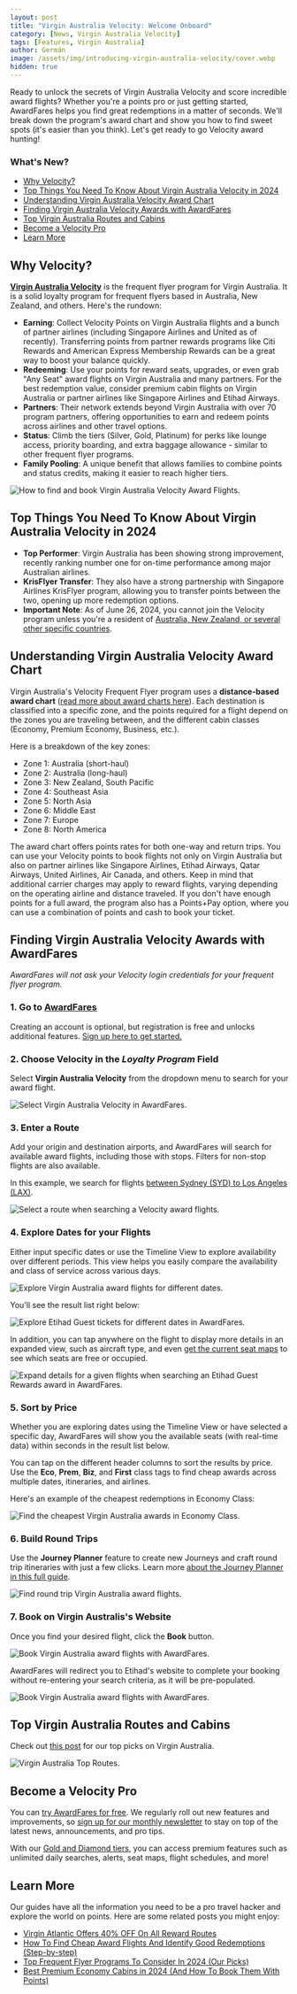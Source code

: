 ```yaml
---
layout: post
title: "Virgin Australia Velocity: Welcome Onboard"
category: [News, Virgin Australia Velocity]
tags: [Features, Virgin Australia]
author: Germán
image: /assets/img/introducing-virgin-australia-velocity/cover.webp
hidden: true
---
```


Ready to unlock the secrets of Virgin Australia Velocity and score incredible award flights? Whether you're a points pro or just getting started, AwardFares helps you find great redemptions in a matter of seconds. We'll break down the program's award chart and show you how to find sweet spots (it's easier than you think). Let's get ready to go Velocity award hunting!

### What's New?

- [Why Velocity?](#why-velocity)
- [Top Things You Need To Know About Virgin Australia Velocity in 2024](#top-things-you-need-to-know-about-virgin-australia-velocity-in-2024)
- [Understanding Virgin Australia Velocity Award Chart](#understanding-virgin-australia-velocity-award-chart)
- [Finding Virgin Australia Velocity Awards with AwardFares](#finding-virgin-australia-velocity-awards-with-awardfares)
- [Top Virgin Australia Routes and Cabins](#top-virgin-australia-routes-and-cabins)
- [Become a Velocity Pro](#become-a-velocity-pro)
- [Learn More](#learn-more)

## Why Velocity?

[**Virgin Australia Velocity**](https://www.velocityfrequentflyer.com/) is the frequent flyer program for Virgin Australia. It is a solid loyalty program for frequent flyers based in Australia, New Zealand, and others. Here's the rundown:

- **Earning**: Collect Velocity Points on Virgin Australia flights and a bunch of partner airlines (including Singapore Airlines and United as of recently). Transferring points from partner rewards programs like Citi Rewards and American Express Membership Rewards can be a great way to boost your balance quickly.
- **Redeeming**: Use your points for reward seats, upgrades, or even grab "Any Seat" award flights on Virgin Australia and many partners. For the best redemption value, consider premium cabin flights on Virgin Australia or partner airlines like Singapore Airlines and Etihad Airways.
- **Partners**: Their network extends beyond Virgin Australia with over 70 program partners, offering opportunities to earn and redeem points across airlines and other travel options.
- **Status**: Climb the tiers (Silver, Gold, Platinum) for perks like lounge access, priority boarding, and extra baggage allowance - similar to other frequent flyer programs.
- **Family Pooling**: A unique benefit that allows families to combine points and status credits, making it easier to reach higher tiers.

<img src="../assets/img/introducing-virgin-australia-velocity/va-737max.webp" alt="How to find and book Virgin Australia Velocity Award Flights." class="noborder"/>

## Top Things You Need To Know About Virgin Australia Velocity in 2024

- **Top Performer**: Virgin Australia has been showing strong improvement, recently ranking number one for on-time performance among major Australian airlines.
- **KrisFlyer Transfer**: They also have a strong partnership with Singapore Airlines KrisFlyer program, allowing you to transfer points between the two, opening up more redemption options.
- **Important Note**: As of June 26, 2024, you cannot join the Velocity program unless you're a resident of [Australia, New Zealand, or several other specific countries](https://join.velocityfrequentflyer.com/).

## Understanding Virgin Australia Velocity Award Chart

Virgin Australia's Velocity Frequent Flyer program uses a **distance-based award chart** ([read more about award charts here](https://blog.awardfares.com/demystifying-award-charts/)). Each destination is classified into a specific zone, and the points required for a flight depend on the zones you are traveling between, and the different cabin classes (Economy, Premium Economy, Business, etc.).

Here is a breakdown of the key zones:

- Zone 1: Australia (short-haul)
- Zone 2: Australia (long-haul)
- Zone 3: New Zealand, South Pacific
- Zone 4: Southeast Asia
- Zone 5: North Asia
- Zone 6: Middle East
- Zone 7: Europe
- Zone 8: North America

The award chart offers points rates for both one-way and return trips. You can use your Velocity points to book flights not only on Virgin Australia but also on partner airlines like Singapore Airlines, Etihad Airways, Qatar Airways, United Airlines, Air Canada, and others. Keep in mind that additional carrier charges may apply to reward flights, varying depending on the operating airline and distance traveled. If you don't have enough points for a full award, the program also has a Points+Pay option, where you can use a combination of points and cash to book your ticket.

## Finding Virgin Australia Velocity Awards with AwardFares

*AwardFares will not ask your Velocity login credentials for your frequent flyer program.*

### 1. Go to [AwardFares](https://awardfares.com/signup)

Creating an account is optional, but registration is free and unlocks additional features. [Sign up here to get started.](https://awardfares.com/signup)

### 2. Choose Velocity in the *Loyalty Program* Field

Select **Virgin Australia Velocity** from the dropdown menu to search for your award flight.

<img src="../assets/img/introducing-virgin-australia-velocity/ffp-va.webp" alt="Select Virgin Australia Velocity in AwardFares." class="noborder"/>

### 3. Enter a Route

Add your origin and destination airports, and AwardFares will search for available award flights, including those with stops. Filters for non-stop flights are also available.

In this example, we search for flights [between Sydney (SYD) to Los Angeles (LAX)](https://awardfares.com/search?AUH.LHR.;z:etihad).

<img src="../assets/img/introducing-virgin-australia-velocity/routes.webp" alt="Select a route when searching a Velocity award flights." class="noborder"/>

### 4. Explore Dates for your Flights

Either input specific dates or use the Timeline View to explore availability over different periods. This view helps you easily compare the availability and class of service across various days.

<img src="../assets/img/introducing-virgin-australia-velocity/timeline-view.webp" alt="Explore Virgin Australia award flights for different dates." class="noborder"/>

You'll see the result list right below:

<img src="../assets/img/introducing-virgin-australia-velocity/results.webp" alt="Explore Etihad Guest tickets for different dates in AwardFares." class="noborder"/>

In addition, you can tap anywhere on the flight to display more details in an expanded view, such as aircraft type, and even [get the current seat maps](https://blog.awardfares.com/seatmaps-guide/) to see which seats are free or occupied.

<img src="../assets/img/introducing-virgin-australia-velocity/details.webp" alt="Expand details for a given flights when searching an Etihad Guest Rewards award in AwardFares." class="noborder"/>

### 5. Sort by Price

Whether you are exploring dates using the Timeline View or have selected a specific day, AwardFares will show you the available seats (with real-time data) within seconds in the result list below.

You can tap on the different header columns to sort the results by price. Use the **Eco**, **Prem**, **Biz**, and **First** class tags to find cheap awards across multiple dates, itineraries, and airlines.

Here's an example of the cheapest redemptions in Economy Class:

<img src="../assets/img/introducing-virgin-australia-velocity/sort-eco.webp" alt="Find the cheapest Virgin Australia awards in Economy Class." class="noborder"/>

### 6. Build Round Trips

Use the **Journey Planner** feature to create new Journeys and craft round trip itineraries with just a few clicks. Learn more [about the Journey Planner in this full guide](https://blog.awardfares.com/journey-planner/).

<img src="../assets/img/introducing-virgin-australia-velocity/journey-planner.webp" alt="Find round trip Virgin Australia award flights." class="noborder"/>

### 7. Book on Virgin Australis's Website

Once you find your desired flight, click the **Book** button.

<img src="../assets/img/introducing-virgin-australia-velocity/book.webp" alt="Book Virgin Australia award flights with AwardFares." class="noborder"/>

AwardFares will redirect you to Etihad's website to complete your booking without re-entering your search criteria, as it will be pre-populated.

<img src="../assets/img/introducing-virgin-australia-velocity/va-website.webp" alt="Book Virgin Australia award flights with AwardFares." class="noborder"/>

## Top Virgin Australia Routes and Cabins

Check out [this post](https://blog.awardfares.com/virgin-australia-top-routes) for our top picks on Virgin Australia.

<img src="../assets/img/va-top-routes/cover.webp" alt="Virgin Australia Top Routes." class="noborder"/>

## Become a Velocity Pro

You can [try AwardFares for free](https://awardfares.com/). We regularly roll out new features and improvements, so [sign up for our monthly newsletter](https://awardfares.com/newsletter) to stay on top of the latest news, announcements, and pro tips.

With our [Gold and Diamond tiers](https://awardfares.com/pricing), you can access premium features such as unlimited daily searches, alerts, seat maps, flight schedules, and more!

## Learn More

Our guides have all the information you need to be a pro travel hacker and explore the world on points. Here are some related posts you might enjoy:

- [Virgin Atlantic Offers 40% OFF On All Reward Routes](https://blog.awardfares.com/virgin-discount-june-2024/)
- [How To Find Cheap Award Flights And Identify Good Redemptions (Step-by-step)](https://blog.awardfares.com/how-to-find-cheap-award-flights/)
- [Top Frequent Flyer Programs To Consider In 2024 (Our Picks)](https://blog.awardfares.com/frequent-flyer-programs-2024/)
- [Best Premium Economy Cabins in 2024 (And How To Book Them With Points)](https://blog.awardfares.com/best-premium-economy-cabins-2024/)